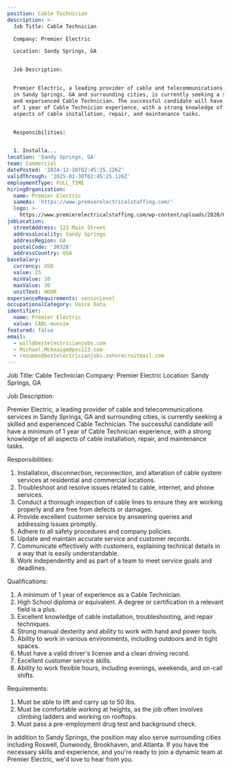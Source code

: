 ```yaml
---
position: Cable Technician
description: >-
  Job Title: Cable Technician

  Company: Premier Electric

  Location: Sandy Springs, GA


  Job Description:


  Premier Electric, a leading provider of cable and telecommunications services
  in Sandy Springs, GA and surrounding cities, is currently seeking a skilled
  and experienced Cable Technician. The successful candidate will have a minimum
  of 1 year of Cable Technician experience, with a strong knowledge of all
  aspects of cable installation, repair, and maintenance tasks.


  Responsibilities:


  1. Installa...
location: 'Sandy Springs, GA'
team: Commercial
datePosted: '2024-12-18T02:45:25.126Z'
validThrough: '2025-01-30T02:45:25.126Z'
employmentType: FULL_TIME
hiringOrganization:
  name: Premier Electric
  sameAs: 'https://www.premierelectricalstaffing.com/'
  logo: >-
    https://www.premierelectricalstaffing.com/wp-content/uploads/2020/05/Premier-Electrical-Staffing-logo.png
jobLocation:
  streetAddress: 123 Main Street
  addressLocality: Sandy Springs
  addressRegion: GA
  postalCode: '30328'
  addressCountry: USA
baseSalary:
  currency: USD
  value: 25
  minValue: 20
  maxValue: 30
  unitText: HOUR
experienceRequirements: seniorLevel
occupationalCategory: Voice Data
identifier:
  name: Premier Electric
  value: CABL-munxim
featured: false
email:
  - will@bestelectricianjobs.com
  - Michael.Mckeaige@pes123.com
  - resumes@bestelectricianjobs.zohorecruitmail.com
---
```




Job Title: Cable Technician
Company: Premier Electric
Location: Sandy Springs, GA

Job Description:

Premier Electric, a leading provider of cable and telecommunications services in Sandy Springs, GA and surrounding cities, is currently seeking a skilled and experienced Cable Technician. The successful candidate will have a minimum of 1 year of Cable Technician experience, with a strong knowledge of all aspects of cable installation, repair, and maintenance tasks.

Responsibilities:

1. Installation, disconnection, reconnection, and alteration of cable system services at residential and commercial locations.
2. Troubleshoot and resolve issues related to cable, internet, and phone services.
3. Conduct a thorough inspection of cable lines to ensure they are working properly and are free from defects or damages.
4. Provide excellent customer service by answering queries and addressing issues promptly.
5. Adhere to all safety procedures and company policies.
6. Update and maintain accurate service and customer records.
7. Communicate effectively with customers, explaining technical details in a way that is easily understandable.
8. Work independently and as part of a team to meet service goals and deadlines.

Qualifications:

1. A minimum of 1 year of experience as a Cable Technician.
2. High School diploma or equivalent. A degree or certification in a relevant field is a plus.
3. Excellent knowledge of cable installation, troubleshooting, and repair techniques.
4. Strong manual dexterity and ability to work with hand and power tools.
5. Ability to work in various environments, including outdoors and in tight spaces.
6. Must have a valid driver's license and a clean driving record.
7. Excellent customer service skills.
8. Ability to work flexible hours, including evenings, weekends, and on-call shifts.

Requirements:

1. Must be able to lift and carry up to 50 lbs.
2. Must be comfortable working at heights, as the job often involves climbing ladders and working on rooftops.
3. Must pass a pre-employment drug test and background check.

In addition to Sandy Springs, the position may also serve surrounding cities including Roswell, Dunwoody, Brookhaven, and Atlanta. If you have the necessary skills and experience, and you're ready to join a dynamic team at Premier Electric, we'd love to hear from you.

